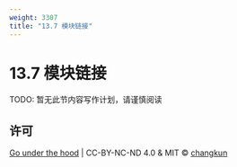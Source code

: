 ```yaml
---
weight: 3307
title: "13.7 模块链接"
---
```


# 13.7 模块链接

TODO: 暂无此节内容写作计划，请谨慎阅读

## 许可

[Go under the hood](https://github.com/golang-design/under-the-hood) | CC-BY-NC-ND 4.0 & MIT &copy; [changkun](https://changkun.de)